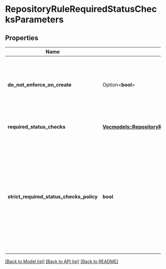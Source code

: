 # RepositoryRuleRequiredStatusChecksParameters

## Properties

Name | Type | Description | Notes
------------ | ------------- | ------------- | -------------
**do_not_enforce_on_create** | Option<**bool**> | Allow repositories and branches to be created if a check would otherwise prohibit it. | [optional]
**required_status_checks** | [**Vec<models::RepositoryRuleParamsStatusCheckConfiguration>**](repository-rule-params-status-check-configuration.md) | Status checks that are required. | 
**strict_required_status_checks_policy** | **bool** | Whether pull requests targeting a matching branch must be tested with the latest code. This setting will not take effect unless at least one status check is enabled. | 

[[Back to Model list]](../README.md#documentation-for-models) [[Back to API list]](../README.md#documentation-for-api-endpoints) [[Back to README]](../README.md)


